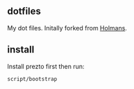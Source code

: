 ## dotfiles
My dot files. Initally forked from [Holmans](https://github.com/holman/dotfiles).

## install
Install prezto first then run:

```bash
script/bootstrap
```
